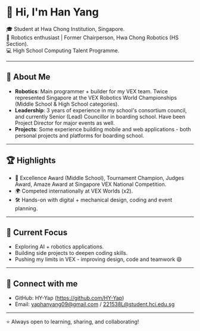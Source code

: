 # 👋 Hi, I'm Han Yang  

🎓 Student at Hwa Chong Institution, Singapore.  
🤖 Robotics enthusiast | Former Chairperson, Hwa Chong Robotics (HS Section).  
💻 High School Computing Talent Programme.

---

## 🚀 About Me  
- **Robotics**: Main programmer + builder for my VEX team. Twice represented Singapore at the VEX Robotics World Championships (Middle School & High School categories).  
- **Leadership**: 3 years of experience in my school's consortium council, and currently Senior (Lead) Councillor in boarding school. Have been Project Director for major events as well.  
- **Projects**: Some experience building mobile and web applications - both personal projects and platforms for boarding school.

---

## 🏆 Highlights  
- 🥇 Excellence Award (Middle School), Tournament Champion, Judges Award, Amaze Award at Singapore VEX National Competition.  
- 🌍 Competed internationally at VEX Worlds (x2).  
- 🛠️ Hands-on with digital + mechanical design, coding and event planning.  

---

## 📌 Current Focus  
- Exploring AI + robotics applications.  
- Building side projects to deepen coding skills.
- Pushing my limits in VEX - improving design, code and teamwork 😄

---

## 🔗 Connect with me  
- GitHub: HY-Yap (https://github.com/HY-Yap)  
- Email: yaphanyang09@gmail.com / 221538L@student.hci.edu.sg  

---
⭐️ Always open to learning, sharing, and collaborating!
